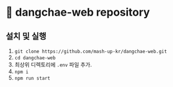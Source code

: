 # 🥕 dangchae-web repository

## 설치 및 실행

1. `git clone https://github.com/mash-up-kr/dangchae-web.git`
2. `cd dangchae-web`
3. 최상위 디렉토리에 `.env` 파일 추가.
4. `npm i`
5. `npm run start`
